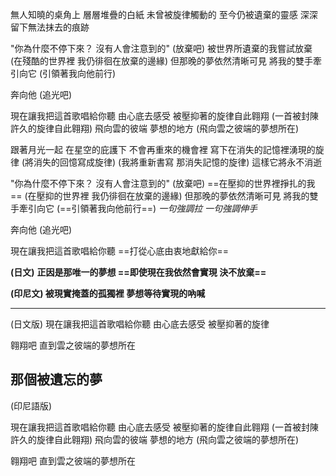 無人知曉的桌角上
層層堆疊的白紙
未曾被旋律觸動的
至今仍被遺棄的靈感
深深留下無法抹去的痕跡


"你為什麼不停下來？ 沒有人會注意到的"
(放棄吧)
被世界所遺棄的我嘗試放棄
(在殘酷的世界裡 我仍徘徊在放棄的邊緣)
但那晚的夢依然清晰可見
將我的雙手牽引向它
(引領著我向他前行)

奔向他
(追光吧)

現在讓我把這首歌唱給你聽
由心底去感受
被壓抑著的旋律自此翱翔
(一首被封陳許久的旋律自此翱翔)
飛向雲的彼端 夢想的地方
(飛向雲之彼端的夢想所在)

跟著月光一起
在星空的庇護下
不會再重來的機會裡
寫下在消失的記憶裡湧現的旋律
(將消失的回憶寫成旋律)
(我將重新書寫
那消失記憶的旋律)
這樣它將永不消逝

"你為什麼不停下來？ 沒有人會注意到的"
(放棄吧)
==在壓抑的世界裡掙扎的我==
(在壓抑的世界裡 我仍徘徊在放棄的邊緣)
但那晚的夢依然清晰可見
將我的雙手牽引向它
(==引領著我向他前行==)
*一句強調拉 一句強調伸手*

奔向他
(追光吧)

現在讓我把這首歌唱給你聽
==打從心底由衷地獻給你==

**(日文)**
**正因是那唯一的夢想
==即使現在我依然會實現 決不放棄==**

**(印尼文)
被現實掩蓋的孤獨裡
夢想等待實現的吶喊** 

---
(日文版)
現在讓我把這首歌唱給你聽
由心底去感受
被壓抑著的旋律

翱翔吧
直到雲之彼端的夢想所在

那個被遺忘的夢
---
(印尼語版)

現在讓我把這首歌唱給你聽
由心底去感受
被壓抑著的旋律自此翱翔
(一首被封陳許久的旋律自此翱翔)
飛向雲的彼端 夢想的地方
(飛向雲之彼端的夢想所在)

翱翔吧
直到雲之彼端的夢想所在

